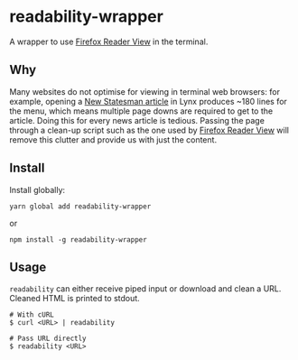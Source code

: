 # readability-wrapper

A wrapper to use [Firefox Reader View][2] in the terminal.

## Why

Many websites do not optimise for viewing in terminal web browsers: for example, opening a
[New Statesman article][1] in Lynx produces ~180 lines for the menu, which
means multiple page downs are required to get to the article. Doing this for
every news article is tedious.  Passing the page through a clean-up script
such as the one used by [Firefox Reader View][2] will remove this clutter
and provide us with just the content.

## Install

Install globally:

```
yarn global add readability-wrapper
```

or

```
npm install -g readability-wrapper
```

## Usage

`readability` can either receive piped input or download and clean a URL.
Cleaned HTML is printed to stdout.


```
# With cURL
$ curl <URL> | readability

# Pass URL directly
$ readability <URL>
```

[1]: //www.newstatesman.com/politics/brexit/2017/05/there-new-consensus-germany-brexit-should-be-clean-and-britain-should-pay-it
[2]: //github.com/mozilla/readability
[3]: //www.newsbeuter.org
